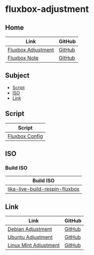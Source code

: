 

# fluxbox-adjustment




## Home

| Link | GitHub |
| ---- | ------ |
| [Fluxbox Adjustment](https://samwhelp.github.io/fluxbox-adjustment/) | [GitHub](https://github.com/samwhelp/fluxbox-adjustment) |
| [Fluxbox Note](https://samwhelp.github.io/note-about-fluxbox/) | [GitHub](https://github.com/samwhelp/note-about-fluxbox) |




## Subject

* [Script](#script)
* [ISO](#iso)
* [Link](#link)




## Script

| Script |
| ------ |
| [Fluxbox Config](https://github.com/samwhelp/fluxbox-adjustment/tree/main/prototype/main/fluxbox-config) |




## ISO

### Build ISO

| Build ISO |
| --------- |
| [lika-live-build-respin-fluxbox](https://github.com/samwhelp/lika-live-build-respin-fluxbox) |




## Link

| Link | GitHub |
| ---- | ------ |
| [Debian Adjustment](https://samwhelp.github.io/debian-adjustment/) | [GitHub](https://github.com/samwhelp/debian-adjustment) |
| [Ubuntu Adjustment](https://samwhelp.github.io/ubuntu-adjustment/) | [GitHub](https://github.com/samwhelp/ubuntu-adjustment) |
| [Linux Mint Adjustment](https://samwhelp.github.io/linuxmint-adjustment/) | [GitHub](https://github.com/samwhelp/linuxmint-adjustment) |

